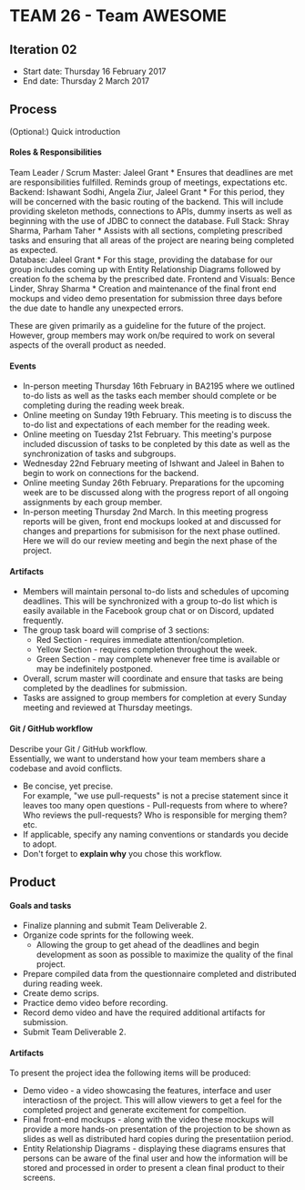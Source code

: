 # TEAM 26 - Team AWESOME

## Iteration 02

 * Start date: Thursday 16 February 2017
 * End date: Thursday 2 March 2017

## Process

(Optional:) Quick introduction

#### Roles & Responsibilities

Team Leader / Scrum Master: Jaleel Grant
	* Ensures that deadlines are met are responsibilities fulfilled. Reminds group of meetings, expectations etc.
Backend: Ishawant Sodhi, Angela Ziur, Jaleel Grant
	* For this period, they will be concerned with the basic routing of the backend. This will include providing skeleton methods, connections to APIs, dummy inserts as well as beginning with the use of JDBC to connect the database.
Full Stack: Shray Sharma, Parham Taher
	* Assists with all sections, completing prescribed tasks and ensuring that all areas of the project are nearing being completed as expected.  
Database: Jaleel Grant
	* For this stage, providing the database for our group includes coming up with Entity Relationship Diagrams followed by creation fo the schema by the prescribed date. 
Frontend and Visuals: Bence Linder, Shray Sharma
	* Creation and maintenance of the final front end mockups and video demo presentation for submission three days before the due date to handle any unexpected errors.

These are given primarily as a guideline for the future of the project. However, group members may work on/be required to work on several aspects of the overall product as needed.

#### Events

 * In-person meeting Thursday 16th February in BA2195 where we outlined to-do lists as well as the tasks each member should complete or be completing during the reading week break.
 * Online meeting on Sunday 19th February. This meeting is to discuss the to-do list and expectations of each member for the reading week.
 * Online meeting on Tuesday 21st February. This meeting's purpose included discussion of tasks to be conpleted by this date as well as the synchronization of tasks and subgroups.
 * Wednesday 22nd February meeting of Ishwant and Jaleel in Bahen to begin to work on connections for the backend. 
 * Online meeting Sunday 26th February. Preparations for the upcoming week are to be discussed along with the progress report of all ongoing assignments by each group member. 
 * In-person meeting Thursday 2nd March. In this meeting progress reports will be given, front end mockups looked at and discussed for changes and prepartions for submisison for the next phase outlined. Here we will do our review meeting and begin the next phase of the project.


#### Artifacts

* Members will maintain personal to-do lists and schedules of upcoming deadlines. This will be synchronized with a group to-do list which is easily available in the Facebook group chat or on Discord, updated frequently.
* The group task board will comprise of 3 sections:
	* Red Section - requires immediate attention/completion.
	* Yellow Section - requires completion throughout the week.
	* Green Section - may complete whenever free time is available or may be indefinitely postponed. 
* Overall, scrum master will coordinate and ensure that tasks are being completed by the deadlines for submission.
* Tasks are assigned to group members for completion at every Sunday meeting and reviewed at Thursday meetings. 

#### Git / GitHub workflow

Describe your Git / GitHub workflow.     
Essentially, we want to understand how your team members share a codebase and avoid conflicts.

 * Be concise, yet precise.      
For example, "we use pull-requests" is not a precise statement since it leaves too many open questions - Pull-requests from where to where? Who reviews the pull-requests? Who is responsible for merging them? etc.
 * If applicable, specify any naming conventions or standards you decide to adopt.
 * Don't forget to **explain why** you chose this workflow.



## Product

#### Goals and tasks

 * Finalize planning and submit Team Deliverable 2.
 * Organize code sprints for the following week.
 	* Allowing the group to get ahead of the deadlines and begin development as soon as possible to maximize the quality of the final project.
 * Prepare compiled data from the questionnaire completed and distributed during reading week.
 * Create demo scrips.
 * Practice demo video before recording.
 * Record demo video and have the required additional artifacts for submission.
 * Submit Team Deliverable 2.

#### Artifacts

To present the project idea the following items will be produced:

* Demo video - a video showcasing the features, interface and user interactiosn of the project. This will allow viewers to get a feel for the completed project and generate excitement for compeltion. 
* Final front-end mockups - along with the video these mockups will provide a more hands-on presentation of the projection to be shown as slides as well as distributed hard copies during the presentatiion period.
* Entity Relationship Diagrams - displaying these diagrams ensures that persons can be aware of the final user and how the information will be stored and processed in order to present a clean final product to their screens. 